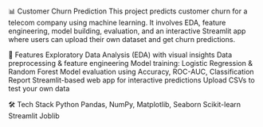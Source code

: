 📊 Customer Churn Prediction
This project predicts customer churn for a telecom company using machine learning. It involves EDA, feature engineering, model building, evaluation, and an interactive Streamlit app where users can upload their own dataset and get churn predictions.

🚀 Features
Exploratory Data Analysis (EDA) with visual insights
Data preprocessing & feature engineering
Model training: Logistic Regression & Random Forest
Model evaluation using Accuracy, ROC-AUC, Classification Report
Streamlit-based web app for interactive predictions
Upload CSVs to test your own data

🛠️ Tech Stack
Python
Pandas, NumPy, Matplotlib, Seaborn
Scikit-learn
Streamlit
Joblib
